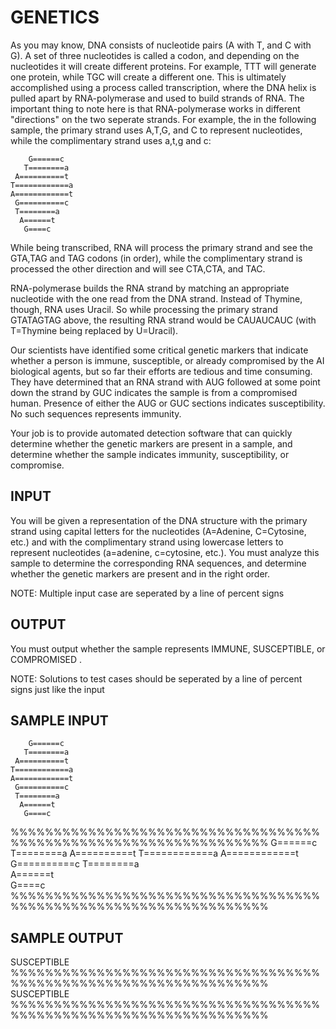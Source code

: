 <!-- RATING: HARD -->
<!-- NAME: GENETICS -->
<!-- GENERATOR: generate.pl -->
# GENETICS

As you may know, DNA consists of nucleotide pairs (A with T, and C with G). A set of three nucleotides is called a codon, and depending on the nucleotides it will create different proteins. For example, TTT will generate one protein, while TGC will create a different one. This is ultimately accomplished using a process called transcription, where the DNA helix is pulled apart by RNA-polymerase and used to build strands of RNA. The important thing to note here is that RNA-polymerase works in different "directions" on the two seperate strands. For example, the in the following sample, the primary strand uses A,T,G, and C to represent nucleotides, while the complimentary strand uses a,t,g and c:

	    G======c  
	   T========a 
	 A==========t 
	T============a
	A============t
	 G==========c 
	 T========a   
	  A======t    
	   G====c    
   
While being transcribed, RNA will process the primary strand and see the GTA,TAG and TAG codons (in order), while the complimentary strand is processed the other direction and will see CTA,CTA, and TAC. 

RNA-polymerase builds the RNA strand by matching an appropriate nucleotide with the one read from the DNA strand. Instead of Thymine, though, RNA uses Uracil. So while processing the primary strand GTATAGTAG above, the resulting RNA strand would be CAUAUCAUC (with T=Thymine being replaced by U=Uracil).

Our scientists have identified some critical genetic markers that indicate whether a person is immune, susceptible, or already compromised by the AI biological agents, but so far their efforts are tedious and time consuming. They have determined that an RNA strand with AUG followed at some point down the strand by GUC indicates the sample is from a compromised human. Presence of either the AUG or GUC sections indicates susceptibility. No such sequences represents immunity.

Your job is to provide automated detection software that can quickly determine whether the genetic markers are present in a sample, and determine whether the sample indicates immunity, susceptibility, or compromise. 

## INPUT
You will be given a representation of the DNA structure with the primary strand using capital letters for the nucleotides (A=Adenine, C=Cytosine, etc.) and with the complimentary strand using lowercase letters to represent nucleotides (a=adenine, c=cytosine, etc.). You must analyze this sample to determine the corresponding RNA sequences, and determine whether the genetic markers are present and in the right order.

NOTE: Multiple input case are seperated by a line of percent signs

## OUTPUT
You must output whether the sample represents IMMUNE, SUSCEPTIBLE, or COMPROMISED .

NOTE: Solutions to test cases should be seperated by a line of percent signs just like the input

## SAMPLE INPUT
	    G======c  
	   T========a 
	 A==========t 
	T============a
	A============t
	 G==========c 
	 T========a   
	  A======t    
	   G====c    
%%%%%%%%%%%%%%%%%%%%%%%%%%%%%%%%%%%%%%%%%%%%%%%%%%%%%%%%%%%%%%%%%%
	    G======c  
	   T========a 
	 A==========t 
	T============a
	A============t
	 G==========c 
	 T========a   
	  A======t    
	   G====c    
%%%%%%%%%%%%%%%%%%%%%%%%%%%%%%%%%%%%%%%%%%%%%%%%%%%%%%%%%%%%%%%%%%

## SAMPLE OUTPUT
SUSCEPTIBLE
%%%%%%%%%%%%%%%%%%%%%%%%%%%%%%%%%%%%%%%%%%%%%%%%%%%%%%%%%%%%%%%%%%
SUSCEPTIBLE
%%%%%%%%%%%%%%%%%%%%%%%%%%%%%%%%%%%%%%%%%%%%%%%%%%%%%%%%%%%%%%%%%%

